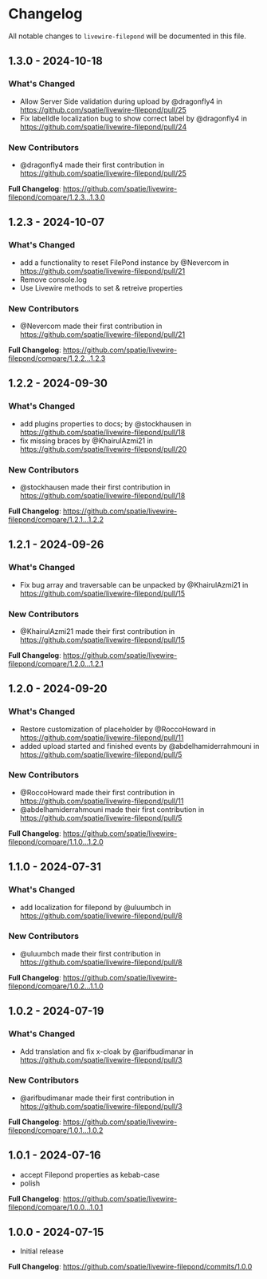 # Changelog

All notable changes to `livewire-filepond` will be documented in this file.

## 1.3.0 - 2024-10-18

### What's Changed

* Allow Server Side validation during upload by @dragonfly4 in https://github.com/spatie/livewire-filepond/pull/25
* Fix labelIdle localization bug to show correct label by @dragonfly4 in https://github.com/spatie/livewire-filepond/pull/24

### New Contributors

* @dragonfly4 made their first contribution in https://github.com/spatie/livewire-filepond/pull/25

**Full Changelog**: https://github.com/spatie/livewire-filepond/compare/1.2.3...1.3.0

## 1.2.3 - 2024-10-07

### What's Changed

* add a functionality to reset FilePond instance by @Nevercom in https://github.com/spatie/livewire-filepond/pull/21
* Remove console.log
* Use Livewire methods to set & retreive properties

### New Contributors

* @Nevercom made their first contribution in https://github.com/spatie/livewire-filepond/pull/21

**Full Changelog**: https://github.com/spatie/livewire-filepond/compare/1.2.2...1.2.3

## 1.2.2 - 2024-09-30

### What's Changed

* add plugins properties to docs; by @stockhausen in https://github.com/spatie/livewire-filepond/pull/18
* fix missing braces by @KhairulAzmi21 in https://github.com/spatie/livewire-filepond/pull/20

### New Contributors

* @stockhausen made their first contribution in https://github.com/spatie/livewire-filepond/pull/18

**Full Changelog**: https://github.com/spatie/livewire-filepond/compare/1.2.1...1.2.2

## 1.2.1 - 2024-09-26

### What's Changed

* Fix bug array and traversable can be unpacked by @KhairulAzmi21 in https://github.com/spatie/livewire-filepond/pull/15

### New Contributors

* @KhairulAzmi21 made their first contribution in https://github.com/spatie/livewire-filepond/pull/15

**Full Changelog**: https://github.com/spatie/livewire-filepond/compare/1.2.0...1.2.1

## 1.2.0 - 2024-09-20

### What's Changed

* Restore customization of placeholder by @RoccoHoward in https://github.com/spatie/livewire-filepond/pull/11
* added upload started and finished events by @abdelhamiderrahmouni in https://github.com/spatie/livewire-filepond/pull/5

### New Contributors

* @RoccoHoward made their first contribution in https://github.com/spatie/livewire-filepond/pull/11
* @abdelhamiderrahmouni made their first contribution in https://github.com/spatie/livewire-filepond/pull/5

**Full Changelog**: https://github.com/spatie/livewire-filepond/compare/1.1.0...1.2.0

## 1.1.0 - 2024-07-31

### What's Changed

* add localization for filepond by @uluumbch in https://github.com/spatie/livewire-filepond/pull/8

### New Contributors

* @uluumbch made their first contribution in https://github.com/spatie/livewire-filepond/pull/8

**Full Changelog**: https://github.com/spatie/livewire-filepond/compare/1.0.2...1.1.0

## 1.0.2 - 2024-07-19

### What's Changed

* Add translation and fix x-cloak by @arifbudimanar in https://github.com/spatie/livewire-filepond/pull/3

### New Contributors

* @arifbudimanar made their first contribution in https://github.com/spatie/livewire-filepond/pull/3

**Full Changelog**: https://github.com/spatie/livewire-filepond/compare/1.0.1...1.0.2

## 1.0.1 - 2024-07-16

- accept Filepond properties as kebab-case
- polish

**Full Changelog**: https://github.com/spatie/livewire-filepond/compare/1.0.0...1.0.1

## 1.0.0 - 2024-07-15

- Initial release

**Full Changelog**: https://github.com/spatie/livewire-filepond/commits/1.0.0
